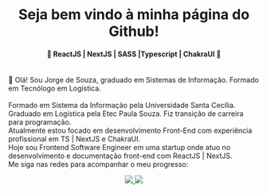 <h1 align="center"> Seja bem vindo à minha página do Github! </h1> 

<h4 align="center"> 🚀 ReactJS | NextJS | SASS |Typescript | ChakraUI 🚀 </h4>

<br>
👋 Olá! Sou Jorge de Souza, graduado em Sistemas de Informação. Formado em Tecnólogo em Logística. <br>
<br>
Formado em Sistema da Informação pela Universidade Santa Cecília. Graduado em Logística pela Etec Paula Souza. Fiz transição de carreira para programação.
<br>
Atualmente estou focado em desenvolvimento Front-End com experiência profissional em TS | NextJS e ChakraUI.
<br>
Hoje sou Frontend Software Engineer em uma startup onde atuo no desenvolvimento e documentação front-end com ReactJS | NextJS.
<br>
Me siga nas redes para acompanhar o meu progresso:
<p align="center">
  <a href="https://github.com/srsouzaj" alt="GitHub">
    <img src="https://img.shields.io/badge/-GitHub-000?style=flat-square&logo=Github&logoColor=white" />
  </a>
  <a href="https://www.linkedin.com/in/srsouzaj/" alt="LinkedIn">
    <img src="https://img.shields.io/badge/-LinkedIn-blue?style=flat-square&logo=Linkedin&logoColor=white" />
  </a>

<br>
